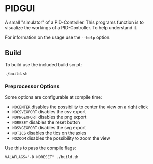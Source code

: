 # PIDGUI

A small "simulator" of a PID-Controller. This programs function is to visualize
the workings of a PID-Controller. To help understand it.

For information on the usage use the `--help` option.

## Build

To build use the included build script:

```
./build.sh
```

### Preprocessor Options

Some options are configurable at compile time:

  * `NOCENTER` disables the possibility to center the view on a right click
  * `NOCSVEXPORT` disables the csv export
  * `NOPNGEXPORT` disables the png export
  * `NORESET` disables the reset button
  * `NOSVGEXPORT` disables the svg export
  * `NOTICS` disables the tics on the axies
  * `NOZOOM` disables the possibility to zoom the view

Use this to pass the compile flags:

```
VALAFLAGS="-D NORESET" ./build.sh
```
